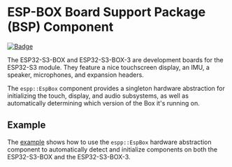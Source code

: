 # ESP-BOX Board Support Package (BSP) Component

[![Badge](https://components.espressif.com/components/espp/esp-box/badge.svg)](https://components.espressif.com/components/espp/esp-box)

The ESP32-S3-BOX and ESP32-S3-BOX-3 are development boards for the ESP32-S3
module. They feature a nice touchscreen display, an IMU, a speaker, microphones,
and expansion headers.

The `espp::EspBox` component provides a singleton hardware abstraction for
initializing the touch, display, and audio subsystems, as well as automatically
determining which version of the Box it's running on.

## Example

The [example](./example) shows how to use the `espp::EspBox` hardware
abstraction component to automatically detect and initialize components on both
the ESP32-S3-BOX and the ESP32-S3-BOX-3.
